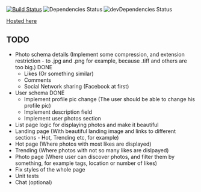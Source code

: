 [![Build Status](https://travis-ci.org/Bird-Shamaness/MuchPixels.svg?branch=master)](https://travis-ci.org/Bird-Shamaness/MuchPixels) ![Dependencies Status](https://david-dm.org/Bird-Shamaness/MuchPixels.svg) ![devDependencies Status](https://david-dm.org/boennemann/badges/dev-status.svg)

[Hosted here](https://much-pixels.herokuapp.com "much pixels")

## TODO
- Photo schema details (Implement some compression, and extension restriction - to .jpg and .png for example, because .tiff and others are too big.) DONE
  - Likes (Or something similar)
  - Comments 
  - Social Network sharing (Facebook at first)
- User schema DONE
  - Implement profile pic change (The user should be able to change his profile pic)
  - Implement description field 
  - Implement user photos section
- List page logic for displaying photos and make it beautiful
- Landing page (With beautiful landing image and links to different sections - Hot, Trending etc, for example)
- Hot page (Where photos with most likes are displayed)
- Trending (Where photos with not so many likes are dislpayed)
- Photo page (Where user can discover photos, and filter them by something, for example tags, location or number of likes) 
- Fix styles of the whole page
- Unit tests
- Chat (optional)
